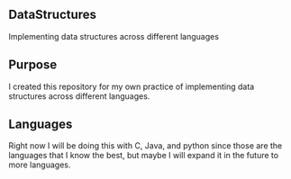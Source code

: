## DataStructures
Implementing data structures across different languages 

## Purpose 
I created this repository for my own practice of implementing data structures across different languages. 

## Languages 
Right now I will be doing this with C, Java, and python since those are the languages that I know the best, but maybe I will expand it in the future to more languages.
